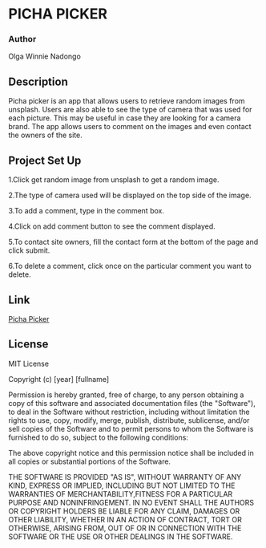 # **PICHA PICKER**
###  **Author**
 Olga Winnie Nadongo
## **Description**
 Picha picker is an app that allows users to retrieve random images from unsplash. Users are also able to see the type of camera that was used for each picture. This may be useful in case they are looking for a camera brand.
 The app allows users to comment on the images and even contact the owners of the site.

 ## **Project Set Up**
 1.Click get random image from unsplash to get a random image.
 
 2.The type of camera used will be displayed on the top side of the image.
 
 3.To add a comment, type in the comment box.
 
 4.Click on add comment button to see the comment displayed.
 
 5.To contact site owners, fill the contact form at the bottom of the page and click submit.
 
 6.To delete a comment, click once on the particular comment you want to delete.


 ## **Link**
[Picha Picker](https://www.example.com)

 ## **License**
 MIT License

Copyright (c) [year] [fullname]

Permission is hereby granted, free of charge, to any person obtaining a copy of this software and associated documentation files (the "Software"), to deal in the Software without restriction, including without limitation the rights to use, copy, modify, merge, publish, distribute, sublicense, and/or sell copies of the Software and to permit persons to whom the Software is furnished to do so, subject to the following conditions:

The above copyright notice and this permission notice shall be included in all copies or substantial portions of the Software.

THE SOFTWARE IS PROVIDED "AS IS", WITHOUT WARRANTY OF ANY KIND, EXPRESS OR IMPLIED, INCLUDING BUT NOT LIMITED TO THE WARRANTIES OF MERCHANTABILITY,FITNESS FOR A PARTICULAR PURPOSE AND NONINFRINGEMENT. IN NO EVENT SHALL THE AUTHORS OR COPYRIGHT HOLDERS BE LIABLE FOR ANY CLAIM, DAMAGES OR OTHER LIABILITY, WHETHER IN AN ACTION OF CONTRACT, TORT OR OTHERWISE, ARISING FROM, OUT OF OR IN CONNECTION WITH THE SOFTWARE OR THE USE OR OTHER DEALINGS IN THE SOFTWARE.